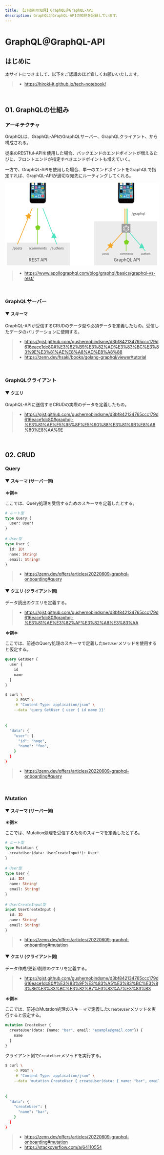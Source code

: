 ```yaml
---
title: 【IT技術の知見】GraphQL＠GraphQL-API
description: GraphQL＠GraphQL-APIの知見を記録しています。
---
```


# GraphQL＠GraphQL-API

## はじめに

本サイトにつきまして、以下をご認識のほど宜しくお願いいたします。

> - https://hiroki-it.github.io/tech-notebook/

<br>

## 01. GraphQLの仕組み

### アーキテクチャ

GraphQLは、GraphQL-APIのGraphQLサーバー、GraphQLクライアント、から構成される。

従来のRESTful-APIを使用した場合、バックエンドのエンドポイントが増えるたびに、フロントエンドが指定すべきエンドポイントも増えていく。

一方で、GraphQL-APIを使用した場合、単一のエンドポイントをGraphQLで指定すれば、GraphQL-APIが適切な宛先にルーティングしてくれる。

![graphql-api](https://raw.githubusercontent.com/hiroki-it/tech-notebook-images/master/images/graphql-api.png)

> - https://www.apollographql.com/blog/graphql/basics/graphql-vs-rest/

<br>

### GraphQLサーバー

#### ▼ スキーマ

GraphQL-APIが受信するCRUDのデータ型や必須データを定義したもの。受信したデータのバリデーションに使用する。

> - https://gist.github.com/gushernobindsme/d3bf842134765ccc179d616eace1dc80#%E3%82%B9%E3%82%AD%E3%83%BC%E3%83%9E%E3%81%AE%E8%A8%AD%E8%A8%88
> - https://zenn.dev/hsaki/books/golang-graphql/viewer/tutorial

<br>

### GraphQLクライアント

#### ▼ クエリ

GraphQL-APIに送信するCRUDの実際のデータを定義したもの。

> - https://gist.github.com/gushernobindsme/d3bf842134765ccc179d616eace1dc80#graphql-%E3%81%AE%E5%95%8F%E5%90%88%E3%81%9B%E8%A8%80%E8%AA%9E

<br>

## 02. CRUD

### Query

#### ▼ スキーマ (サーバー側)

**＊例＊**

ここでは、Query処理を受信するためのスキーマを定義したとする。

```graphql
# ルート型
type Query {
  user: User!
}

# User型
type User {
  id: ID!
  name: String!
  email: String!
}
```

> - https://zenn.dev/offers/articles/20220609-graphql-onboarding#query

#### ▼ クエリ (クライアント側)

データ読出のクエリを定義する。

> - https://gist.github.com/gushernobindsme/d3bf842134765ccc179d616eace1dc80#graphql-%E3%81%AE%E3%82%AF%E3%82%A8%E3%83%AA

**＊例＊**

ここでは、前述のQuery処理のスキーマで定義した`GetUser`メソッドを使用すると仮定する。

```graphql
query GetUser {
  user {
    id
    name
  }
}
```

```bash
$ curl \
    -X POST \
    -H "Content-Type: application/json" \
    --data 'query GetUser { user { id name }}'


{
  "data": {
    "user": {
      "id": "hoge",
      "name": "foo",
    }
  }
}
```

> - https://zenn.dev/offers/articles/20220609-graphql-onboarding#query

<br>

### Mutation

#### ▼ スキーマ (サーバー側)

**＊例＊**

ここでは、Mutation処理を受信するためのスキーマを定義したとする。

```graphql
# ルート型
type Mutation {
  createUser(data: UserCreateInput!): User!
}

# User型
type User {
  id: ID!
  name: String!
  email: String!
}

# UserCreateInput型
input UserCreateInput {
  id: ID
  name: String!
  email: String!
}
```

> - https://zenn.dev/offers/articles/20220609-graphql-onboarding#mutation

#### ▼ クエリ (クライアント側)

データ作成/更新/削除のクエリを定義する。

> - https://gist.github.com/gushernobindsme/d3bf842134765ccc179d616eace1dc80#%E3%83%9F%E3%83%A5%E3%83%BC%E3%83%86%E3%83%BC%E3%82%B7%E3%83%A7%E3%83%B3

**＊例＊**

ここでは、前述のMutation処理のスキーマで定義した`CreateUser`メソッドを実行すると仮定する。

```graphql
mutation CreateUser {
  createUser(data: {name: "bar", email: "example@gmail.com"}) {
    name
  }
}
```

クライアント側で`CreateUser`メソッドを実行する。

```bash
$ curl \
    -X POST \
    -H "Content-Type: application/json" \
    --data 'mutation CreateUser { createUser(data: { name: "bar", email: "example@gmail.com"}) { name }}'


{
  "data": {
    "createUser": {
      "name": "bar",
    }
  }
}
```

> - https://zenn.dev/offers/articles/20220609-graphql-onboarding#mutation
> - https://stackoverflow.com/a/64110554

<br>
